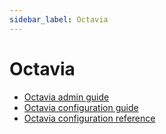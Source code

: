 ```yaml
---
sidebar_label: Octavia
---
```


# Octavia

* [Octavia admin guide](https://docs.openstack.org/octavia/latest/admin/index.html)
* [Octavia configuration guide](https://docs.openstack.org/octavia/latest/configuration/index.html)
* [Octavia configuration reference](https://docs.openstack.org/octavia/latest/configuration/configref.html)


